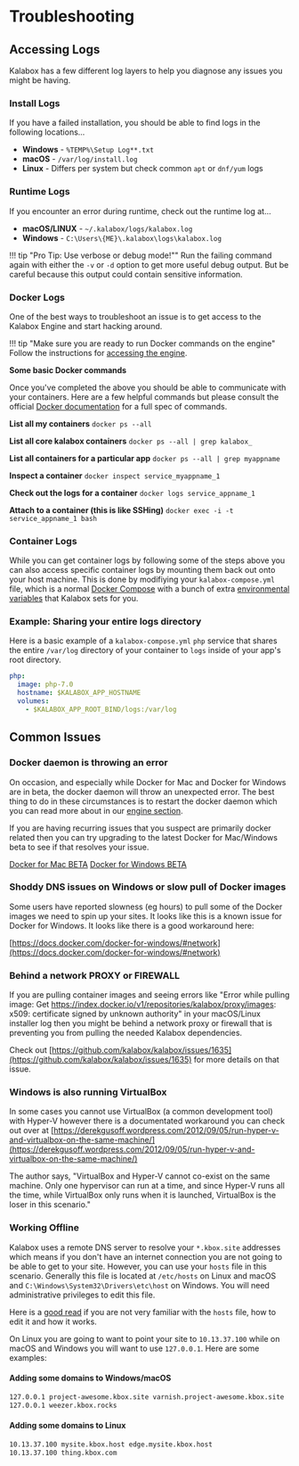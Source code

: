 Troubleshooting
===============

Accessing Logs
--------------

Kalabox has a few different log layers to help you diagnose any issues you might be having.

### Install Logs

If you have a failed installation, you should be able to find logs in the following locations...

* **Windows** - `%TEMP%\Setup Log**.txt`
* **macOS** - `/var/log/install.log`
* **Linux** - Differs per system but check common `apt` or `dnf/yum` logs

### Runtime Logs

If you encounter an error during runtime, check out the runtime log at...

  * **macOS/LINUX** - `~/.kalabox/logs/kalabox.log`
  * **Windows** - `C:\Users\{ME}\.kalabox\logs\kalabox.log`

!!! tip "Pro Tip: Use verbose or debug mode!""
    Run the failing command again with either the `-v` or `-d` option to get more useful debug output. But be careful because this output could contain sensitive information.

### Docker Logs

One of the best ways to troubleshoot an issue is to get access to the Kalabox Engine and start hacking around.

!!! tip "Make sure you are ready to run Docker commands on the engine"
    Follow the instructions for [accessing the engine](./general/engine/#accessing-the-engine-directly).

**Some basic Docker commands**

Once you've completed the above you should be able to communicate with your containers. Here are a few helpful commands but please consult the official [Docker documentation](https://docs.docker.com/engine/) for a full spec of commands.

**List all my containers**
`docker ps --all`

**List all core kalabox containers**
`docker ps --all | grep kalabox_`

**List all containers for a particular app**
`docker ps --all | grep myappname`

**Inspect a container**
`docker inspect service_myappname_1`

**Check out the logs for a container**
`docker logs service_appname_1`

**Attach to a container (this is like SSHing)**
`docker exec -i -t service_appname_1 bash`

### Container Logs

While you can get container logs by following some of the steps above you can also access specific container logs by mounting them back out onto your host machine. This is done by modifiying your `kalabox-compose.yml` file, which is a normal [Docker Compose](https://docs.docker.com/compose/compose-file/) with a bunch of extra [environmental variables](users/cli/#env) that Kalabox sets for you.

### Example: Sharing your entire logs directory

Here is a basic example of a `kalabox-compose.yml` `php` service that shares the entire `/var/log` directory of your container to `logs` inside of your app's root directory.

```yml
php:
  image: php-7.0
  hostname: $KALABOX_APP_HOSTNAME
  volumes:
    - $KALABOX_APP_ROOT_BIND/logs:/var/log
```

Common Issues
-------------

### Docker daemon is throwing an error

On occasion, and especially while Docker for Mac and Docker for Windows are in beta, the docker daemon will throw an unexpected error. The best thing to do in these circumstances is to restart the docker daemon which you can read more about in our [engine section](./general/engine.md).

If you are having recurring issues that you suspect are primarily docker related then you can try upgrading to the latest Docker for Mac/Windows beta to see if that resolves your issue.

[Docker for Mac BETA](https://download.docker.com/mac/beta/Docker.dmg)
[Docker for Windows BETA](https://download.docker.com/win/beta/InstallDocker.msi)

### Shoddy DNS issues on Windows or slow pull of Docker images

Some users have reported slowness (eg hours) to pull some of the Docker images we need to spin up your sites. It looks like this is a known issue for Docker for Windows. It looks like there is a good workaround here:

[https://docs.docker.com/docker-for-windows/#network](https://docs.docker.com/docker-for-windows/#network)

### Behind a network PROXY or FIREWALL

If you are pulling container images and seeing errors like "Error while pulling image: Get https://index.docker.io/v1/repositories/kalabox/proxy/images: x509: certificate signed by unknown authority" in your macOS/Linux installer log then you might be behind a network proxy or firewall that is preventing you from pulling the needed Kalabox dependencies.

Check out [https://github.com/kalabox/kalabox/issues/1635](https://github.com/kalabox/kalabox/issues/1635) for more details on that issue.

### Windows is also running VirtualBox

In some cases you cannot use VirtualBox (a common development tool) with Hyper-V however there is a documentated workaround you can check out over at [https://derekgusoff.wordpress.com/2012/09/05/run-hyper-v-and-virtualbox-on-the-same-machine/](https://derekgusoff.wordpress.com/2012/09/05/run-hyper-v-and-virtualbox-on-the-same-machine/)

The author says, "VirtualBox and Hyper-V cannot co-exist on the same machine. Only one hypervisor can run at a time, and since Hyper-V runs all the time, while VirtualBox only runs when it is launched, VirtualBox is the loser in this scenario."

### Working Offline

Kalabox uses a remote DNS server to resolve your `*.kbox.site` addresses which means if you don't have an internet connection you are not going to be able to get to your site. However, you can use your `hosts` file in this scenario. Generally this file is located at `/etc/hosts` on Linux and macOS and `C:\Windows\System32\Drivers\etc\host` on Windows. You will need administrative privileges to edit this file.

Here is a [good read](http://www.howtogeek.com/howto/27350/beginner-geek-how-to-edit-your-hosts-file/) if you are not very familiar with the `hosts` file, how to edit it and how it works.

On Linux you are going to want to point your site to `10.13.37.100` while on macOS and Windows you will want to use `127.0.0.1`. Here are some examples:

#### Adding some domains to Windows/macOS

```bash
127.0.0.1 project-awesome.kbox.site varnish.project-awesome.kbox.site
127.0.0.1 weezer.kbox.rocks
```

#### Adding some domains to Linux

```bash
10.13.37.100 mysite.kbox.host edge.mysite.kbox.host
10.13.37.100 thing.kbox.com
```
